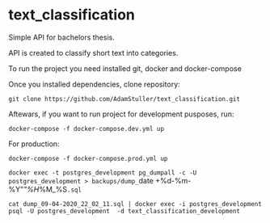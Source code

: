 # text_classification

Simple API for bachelors thesis. 

API is created to classify short text into categories. 

To run the project you need installed git, docker and docker-compose

Once you installed dependencies, clone repository:

`
git clone https://github.com/AdamStuller/text_classification.git
`

Aftewars, if you want to run project for development pusposes, run:

`
docker-compose -f docker-compose.dev.yml up 
`

For production: 

`
docker-compose -f docker-compose.prod.yml up 
`


`docker exec -t postgres_development pg_dumpall -c -U postgres_development > backups/dump_`date +%d-%m-%Y"_"%H_%M_%S`.sql`

`cat dump_09-04-2020_22_02_11.sql | docker exec -i postgres_development psql -U postgres_development  -d text_classification_development`
